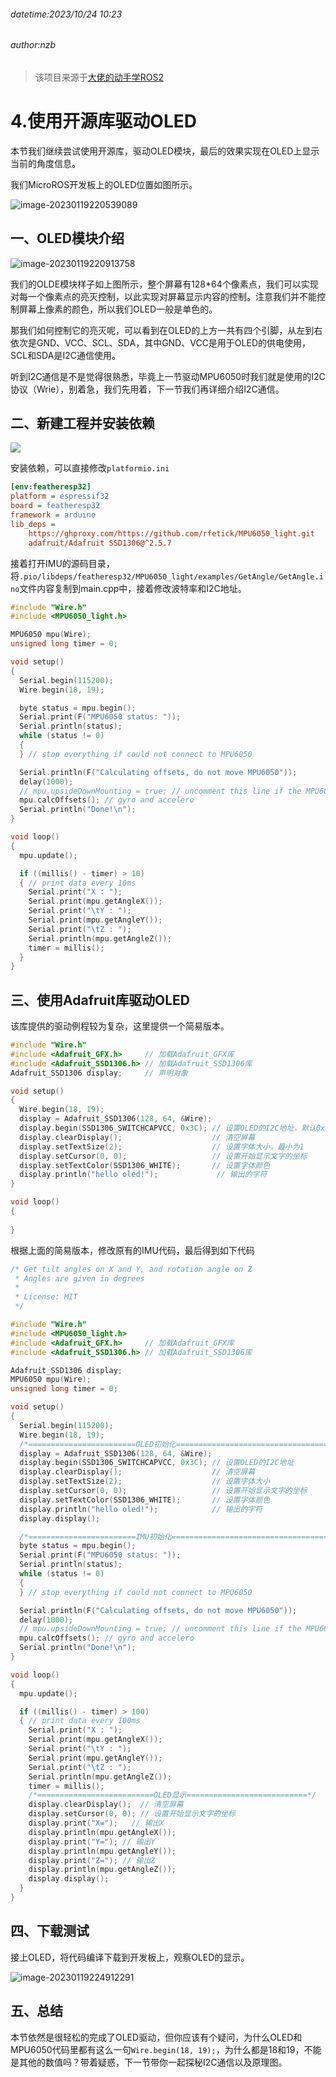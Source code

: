 ###### datetime:2023/10/24 10:23

###### author:nzb

> 该项目来源于[大佬的动手学ROS2](https://fishros.com/d2lros2)

# 4.使用开源库驱动OLED

本节我们继续尝试使用开源库，驱动OLED模块，最后的效果实现在OLED上显示当前的角度信息。

我们MicroROS开发板上的OLED位置如图所示。

![image-20230119220539089](imgs/image-20230119220539089.png)

## 一、OLED模块介绍

![image-20230119220913758](imgs/image-20230119220913758.png)

我们的OLDE模块样子如上图所示，整个屏幕有128*64个像素点，我们可以实现对每一个像素点的亮灭控制，以此实现对屏幕显示内容的控制。注意我们并不能控制屏幕上像素的颜色，所以我们OLED一般是单色的。

那我们如何控制它的亮灭呢，可以看到在OLED的上方一共有四个引脚，从左到右依次是GND、VCC、SCL、SDA，其中GND、VCC是用于OLED的供电使用，SCL和SDA是I2C通信使用。

听到I2C通信是不是觉得很熟悉，毕竟上一节驱动MPU6050时我们就是使用的I2C协议（Wrie），别着急，我们先用着，下一节我们再详细介绍I2C通信。

## 二、新建工程并安装依赖

![](imgs//image-20230119222414523.png)

安装依赖，可以直接修改`platformio.ini`

```ini
[env:featheresp32]
platform = espressif32
board = featheresp32
framework = arduino
lib_deps =
    https://ghproxy.com/https://github.com/rfetick/MPU6050_light.git
    adafruit/Adafruit SSD1306@^2.5.7
```

接着打开IMU的源码目录，将`.pio/libdeps/featheresp32/MPU6050_light/examples/GetAngle/GetAngle.ino`文件内容复制到main.cpp中，接着修改波特率和I2C地址。

```c++
#include "Wire.h"
#include <MPU6050_light.h>

MPU6050 mpu(Wire);
unsigned long timer = 0;

void setup()
{
  Serial.begin(115200);
  Wire.begin(18, 19);

  byte status = mpu.begin();
  Serial.print(F("MPU6050 status: "));
  Serial.println(status);
  while (status != 0)
  {
  } // stop everything if could not connect to MPU6050

  Serial.println(F("Calculating offsets, do not move MPU6050"));
  delay(1000);
  // mpu.upsideDownMounting = true; // uncomment this line if the MPU6050 is mounted upside-down
  mpu.calcOffsets(); // gyro and accelero
  Serial.println("Done!\n");
}

void loop()
{
  mpu.update();

  if ((millis() - timer) > 10)
  { // print data every 10ms
    Serial.print("X : ");
    Serial.print(mpu.getAngleX());
    Serial.print("\tY : ");
    Serial.print(mpu.getAngleY());
    Serial.print("\tZ : ");
    Serial.println(mpu.getAngleZ());
    timer = millis();
  }
}

```

## 三、使用Adafruit库驱动OLED

该库提供的驱动例程较为复杂，这里提供一个简易版本。

```c++
#include "Wire.h"
#include <Adafruit_GFX.h>     // 加载Adafruit_GFX库
#include <Adafruit_SSD1306.h> // 加载Adafruit_SSD1306库
Adafruit_SSD1306 display;     // 声明对象

void setup()
{
  Wire.begin(18, 19);
  display = Adafruit_SSD1306(128, 64, &Wire);
  display.begin(SSD1306_SWITCHCAPVCC, 0x3C); // 设置OLED的I2C地址，默认0x3C
  display.clearDisplay();                    // 清空屏幕
  display.setTextSize(2);                    // 设置字体大小，最小为1
  display.setCursor(0, 0);                   // 设置开始显示文字的坐标
  display.setTextColor(SSD1306_WHITE);       // 设置字体颜色
  display.println("hello oled!");             // 输出的字符
}

void loop()
{
  
}
```

根据上面的简易版本，修改原有的IMU代码，最后得到如下代码

```c++
/* Get tilt angles on X and Y, and rotation angle on Z
 * Angles are given in degrees
 *
 * License: MIT
 */

#include "Wire.h"
#include <MPU6050_light.h>
#include <Adafruit_GFX.h>     // 加载Adafruit_GFX库
#include <Adafruit_SSD1306.h> // 加载Adafruit_SSD1306库

Adafruit_SSD1306 display;
MPU6050 mpu(Wire);
unsigned long timer = 0;

void setup()
{
  Serial.begin(115200);
  Wire.begin(18, 19);
  /*========================OLED初始化====================================*/
  display = Adafruit_SSD1306(128, 64, &Wire);
  display.begin(SSD1306_SWITCHCAPVCC, 0x3C); // 设置OLED的I2C地址
  display.clearDisplay();                    // 清空屏幕
  display.setTextSize(2);                    // 设置字体大小
  display.setCursor(0, 0);                   // 设置开始显示文字的坐标
  display.setTextColor(SSD1306_WHITE);       // 设置字体颜色
  display.println("hello oled!");            // 输出的字符
  display.display();

  /*========================IMU初始化====================================*/
  byte status = mpu.begin();
  Serial.print(F("MPU6050 status: "));
  Serial.println(status);
  while (status != 0)
  {
  } // stop everything if could not connect to MPU6050

  Serial.println(F("Calculating offsets, do not move MPU6050"));
  delay(1000);
  // mpu.upsideDownMounting = true; // uncomment this line if the MPU6050 is mounted upside-down
  mpu.calcOffsets(); // gyro and accelero
  Serial.println("Done!\n");
}

void loop()
{
  mpu.update();

  if ((millis() - timer) > 100)
  { // print data every 100ms
    Serial.print("X : ");
    Serial.print(mpu.getAngleX());
    Serial.print("\tY : ");
    Serial.print(mpu.getAngleY());
    Serial.print("\tZ : ");
    Serial.println(mpu.getAngleZ());
    timer = millis();
    /*==========================OLED显示===========================*/
    display.clearDisplay();  // 清空屏幕
    display.setCursor(0, 0); // 设置开始显示文字的坐标
    display.print("X=");   // 输出X
    display.println(mpu.getAngleX());
    display.print("Y="); // 输出Y
    display.println(mpu.getAngleY());
    display.print("Z="); // 输出Z
    display.println(mpu.getAngleZ());
    display.display();
  }
}

```

## 四、下载测试

接上OLED，将代码编译下载到开发板上，观察OLED的显示。

![image-20230119224912291](imgs/image-20230119224912291.png)

## 五、总结

本节依然是很轻松的完成了OLED驱动，但你应该有个疑问，为什么OLED和MPU6050代码里都有这么一句`Wire.begin(18, 19);`，为什么都是18和19，不能是其他的数值吗？带着疑惑，下一节带你一起探秘I2C通信以及原理图。
